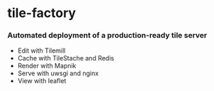 # tile-factory

### Automated deployment of a production-ready tile server

* Edit with Tilemill
* Cache with TileStache and Redis
* Render with Mapnik
* Serve with uwsgi and nginx
* View with leaflet

